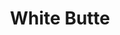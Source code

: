 ---
layout: highpoint
title: White Butte
location: North Dakota
state: ND
category: highpoints
tag: Highpoints
tagline: 3,506 feet
name: north_dakota_highpoint
files: 25
thumbnail: 11
---